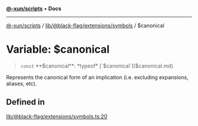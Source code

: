 [**@-xun/scripts**](../../../../../README.md) • **Docs**

***

[@-xun/scripts](../../../../../README.md) / [lib/@black-flag/extensions/symbols](../README.md) / $canonical

# Variable: $canonical

> `const` **$canonical**: *typeof* [`$canonical`]($canonical.md)

Represents the canonical form of an implication (i.e. excluding expansions,
aliases, etc).

## Defined in

[lib/@black-flag/extensions/symbols.ts:20](https://github.com/Xunnamius/xscripts/blob/c4bd6059488244ad158454492e5cfe3fcc65a457/lib/@black-flag/extensions/symbols.ts#L20)
